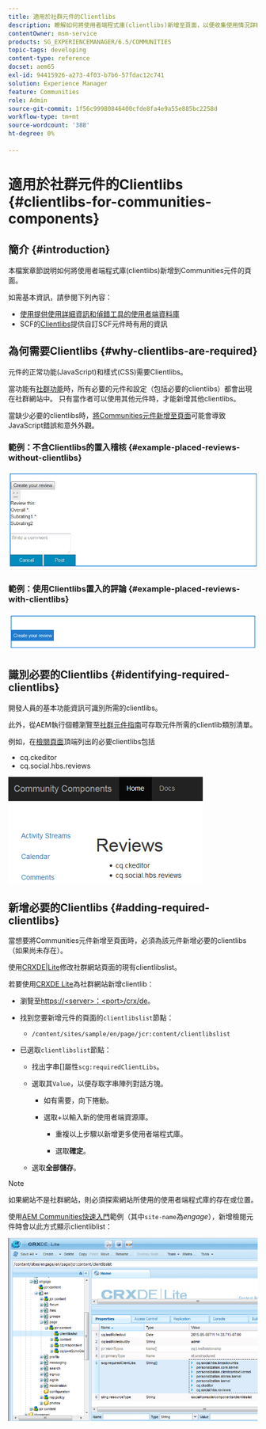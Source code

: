 ```yaml
---
title: 適用於社群元件的Clientlibs
description: 瞭解如何將使用者端程式庫(clientlibs)新增至頁面，以便收集使用情況詳細資訊，並將偵錯工具用於Communities元件。
contentOwner: msm-service
products: SG_EXPERIENCEMANAGER/6.5/COMMUNITIES
topic-tags: developing
content-type: reference
docset: aem65
exl-id: 94415926-a273-4f03-b7b6-57fdac12c741
solution: Experience Manager
feature: Communities
role: Admin
source-git-commit: 1f56c99980846400cfde8fa4e9a55e885bc2258d
workflow-type: tm+mt
source-wordcount: '388'
ht-degree: 0%

---
```


# 適用於社群元件的Clientlibs {#clientlibs-for-communities-components}

## 簡介 {#introduction}

本檔案章節說明如何將使用者端程式庫(clientlibs)新增到Communities元件的頁面。

如需基本資訊，請參閱下列內容：

* [使用提供使用詳細資訊和偵錯工具的使用者端資料庫](/help/sites-developing/clientlibs.md)
* SCF的[Clientlibs](/help/communities/client-customize.md#clientlibs)提供自訂SCF元件時有用的資訊


## 為何需要Clientlibs {#why-clientlibs-are-required}

元件的正常功能(JavaScript)和樣式(CSS)需要Clientlibs。

當功能有[社群功能](/help/communities/functions.md)時，所有必要的元件和設定（包括必要的clientlibs）都會出現在社群網站中。 只有當作者可以使用其他元件時，才能新增其他clientlibs。

當缺少必要的clientlibs時，[將Communities元件新增至頁面](/help/communities/author-communities.md)可能會導致JavaScript錯誤和意外外觀。

### 範例：不含Clientlibs的置入稽核 {#example-placed-reviews-without-clientlibs}

![置入的評論](assets/placed-reviews.png)

### 範例：使用Clientlibs置入的評論 {#example-placed-reviews-with-clientlibs}

![reviews-clientlibs](assets/reviews-clientlibs.png)

## 識別必要的Clientlibs {#identifying-required-clientlibs}

開發人員的基本功能資訊可識別所需的clientlibs。

此外，從AEM執行個體瀏覽至[社群元件指南](/help/communities/components-guide.md)可存取元件所需的clientlib類別清單。

例如，在[檢閱頁面](https://localhost:4502/content/community-components/en/reviews.html)頂端列出的必要clientlibs包括

* cq.ckeditor
* cq.social.hbs.reviews

![clientlibs-reviews](assets/clientlibs-reviews.png)

## 新增必要的Clientlibs {#adding-required-clientlibs}

當想要將Communities元件新增至頁面時，必須為該元件新增必要的clientlibs （如果尚未存在）。

使用[CRXDE|Lite](#using-crxde-lite)修改社群網站頁面的現有clientlibslist。

若要使用[CRXDE Lite](/help/sites-developing/developing-with-crxde-lite.md)為社群網站新增clientlib：

* 瀏覽至[https://&lt;server>：&lt;port>/crx/de](https://localhost:4502/crx/de)。
* 找到您要新增元件的頁面的`clientlibslist`節點：

   * `/content/sites/sample/en/page/jcr:content/clientlibslist`

* 已選取`clientlibslist`節點：

   * 找出字串[]屬性`scg:requiredClientLibs`。
   * 選取其`Value`，以便存取字串陣列對話方塊。

      * 如有需要，向下捲動。
      * 選取+以輸入新的使用者端資源庫。

         * 重複以上步驟以新增更多使用者端程式庫。

         * 選取&#x200B;**確定**。

   * 選取&#x200B;**全部儲存**。

>[!NOTE]
>
>如果網站不是社群網站，則必須探索網站所使用的使用者端程式庫的存在或位置。

使用[AEM Communities快速入門](/help/communities/getting-started.md)範例（其中`site-name`為&#x200B;*engage*），新增檢閱元件時會以此方式顯示clientliblist：

![檢閱元件](assets/review-component.png)
